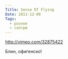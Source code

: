 ```yaml
---
Title: Sense Of Flying
Date: 2011-12-06
Tags:
  - разное
  - саптрю
---
```


http://vimeo.com/32875422

Блин, офигенско!